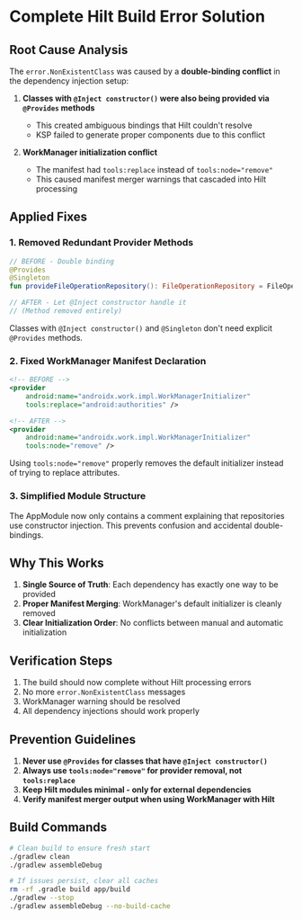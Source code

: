 # Complete Hilt Build Error Solution

## Root Cause Analysis

The `error.NonExistentClass` was caused by a **double-binding conflict** in the dependency injection setup:

1. **Classes with `@Inject constructor()` were also being provided via `@Provides` methods**
   - This created ambiguous bindings that Hilt couldn't resolve
   - KSP failed to generate proper components due to this conflict

2. **WorkManager initialization conflict**
   - The manifest had `tools:replace` instead of `tools:node="remove"`
   - This caused manifest merger warnings that cascaded into Hilt processing

## Applied Fixes

### 1. Removed Redundant Provider Methods
```kotlin
// BEFORE - Double binding
@Provides
@Singleton
fun provideFileOperationRepository(): FileOperationRepository = FileOperationRepository()

// AFTER - Let @Inject constructor handle it
// (Method removed entirely)
```

Classes with `@Inject constructor()` and `@Singleton` don't need explicit `@Provides` methods.

### 2. Fixed WorkManager Manifest Declaration
```xml
<!-- BEFORE -->
<provider
    android:name="androidx.work.impl.WorkManagerInitializer"
    tools:replace="android:authorities" />

<!-- AFTER -->
<provider
    android:name="androidx.work.impl.WorkManagerInitializer"
    tools:node="remove" />
```

Using `tools:node="remove"` properly removes the default initializer instead of trying to replace attributes.

### 3. Simplified Module Structure
The AppModule now only contains a comment explaining that repositories use constructor injection. This prevents confusion and accidental double-bindings.

## Why This Works

1. **Single Source of Truth**: Each dependency has exactly one way to be provided
2. **Proper Manifest Merging**: WorkManager's default initializer is cleanly removed
3. **Clear Initialization Order**: No conflicts between manual and automatic initialization

## Verification Steps

1. The build should now complete without Hilt processing errors
2. No more `error.NonExistentClass` messages
3. WorkManager warning should be resolved
4. All dependency injections should work properly

## Prevention Guidelines

1. **Never use `@Provides` for classes that have `@Inject constructor()`**
2. **Always use `tools:node="remove"` for provider removal, not `tools:replace`**
3. **Keep Hilt modules minimal - only for external dependencies**
4. **Verify manifest merger output when using WorkManager with Hilt**

## Build Commands

```bash
# Clean build to ensure fresh start
./gradlew clean
./gradlew assembleDebug

# If issues persist, clear all caches
rm -rf .gradle build app/build
./gradlew --stop
./gradlew assembleDebug --no-build-cache
```